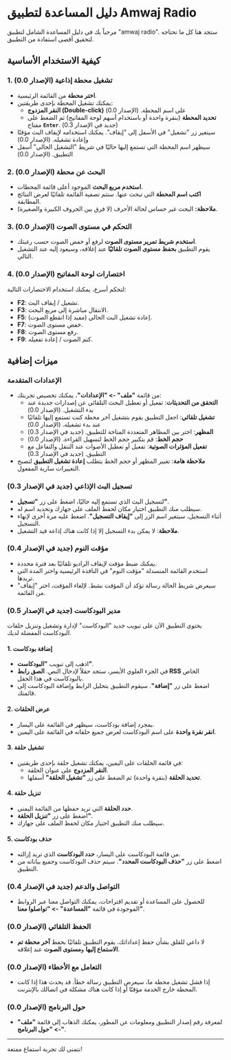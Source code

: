 # دليل المساعدة لتطبيق Amwaj Radio

مرحباً بك في دليل المساعدة الشامل لتطبيق "amwaj radio". ستجد هنا كل ما تحتاجه لتحقيق أقصى استفادة من التطبيق.

## كيفية الاستخدام الأساسية

### 1. تشغيل محطة إذاعية (الإصدار 0.0)
- **اختر محطة** من القائمة الرئيسية.
- يمكنك تشغيل المحطة بإحدى طريقتين:
  - **النقر المزدوج (Double-click)** على اسم المحطة. (الإصدار 0.0)
  - **تحديد المحطة** (بنقرة واحدة أو باستخدام أسهم لوحة المفاتيح) ثم الضغط على مفتاح **`Enter`**. (جديد في الإصدار 0.3)
- سيتغير زر "تشغيل" في الأسفل إلى "إيقاف". يمكنك استخدامه لإيقاف البث مؤقتًا وإعادة تشغيله. (الإصدار 0.0)
- سيظهر اسم المحطة التي تستمع إليها حاليًا في شريط "التشغيل الحالي" أسفل التطبيق. (الإصدار 0.0)

### 2. البحث عن محطة (الإصدار 0.0)
- **استخدم مربع البحث** الموجود أعلى قائمة المحطات.
- **اكتب اسم المحطة** التي تبحث عنها. ستتم تصفية القائمة تلقائيًا لعرض النتائج المطابقة.
- **ملاحظة:** البحث غير حساس لحالة الأحرف (لا فرق بين الحروف الكبيرة والصغيرة).

### 3. التحكم في مستوى الصوت (الإصدار 0.0)
- **استخدم شريط تمرير مستوى الصوت** لرفع أو خفض الصوت حسب رغبتك.
- يقوم التطبيق **بحفظ مستوى الصوت تلقائيًا** عند إغلاقه، وسيعود إليه عند التشغيل التالي.

### 4. اختصارات لوحة المفاتيح (الإصدار 0.0)
لتحكم أسرع، يمكنك استخدام الاختصارات التالية:
- **F2**: تشغيل / إيقاف البث.
- **F3**: الانتقال مباشرة إلى مربع البحث.
- **F5**: إعادة تشغيل البث الحالي (مفيد إذا انقطع الصوت).
- **F7**: خفض مستوى الصوت.
- **F8**: رفع مستوى الصوت.
- **F9**: كتم الصوت / إعادة تفعيله.

## ميزات إضافية

### الإعدادات المتقدمة
- من قائمة **"ملف" -> "الإعدادات"**، يمكنك تخصيص تجربتك:
  - **التحقق من التحديثات**: تفعيل أو تعطيل البحث التلقائي عن إصدارات جديدة عند بدء التشغيل. (الإصدار 0.0)
  - **تشغيل تلقائي**: اجعل التطبيق يقوم بتشغيل آخر محطة كنت تستمع إليها تلقائيًا عند بدء تشغيله. (الإصدار 0.0)
  - **المظهر**: اختر بين المظاهر المتعددة المتاحة للتطبيق. (جديد في الإصدار 0.3)
  - **حجم الخط**: قم بتكبير حجم الخط لتسهيل القراءة. (الإصدار 0.0)
  - **تفعيل المؤثرات الصوتية**: تفعيل أو تعطيل الأصوات عند التنقل والتفاعل مع التطبيق. (جديد في الإصدار 0.3)
- **ملاحظة هامة**: تغيير المظهر أو حجم الخط يتطلب **إعادة تشغيل التطبيق** لتصبح التغييرات سارية المفعول.

### تسجيل البث الإذاعي (جديد في الإصدار 0.3)
- لتسجيل البث الذي تستمع إليه حاليًا، اضغط على زر **"تسجيل"**.
- سيطلب منك التطبيق اختيار مكان لحفظ الملف على جهازك وتحديد اسم له.
- أثناء التسجيل، سيتغير اسم الزر إلى **"إيقاف التسجيل"**. اضغط عليه مرة أخرى لإنهاء التسجيل.
- **ملاحظة**: لا يمكن بدء التسجيل إلا إذا كانت هناك إذاعة قيد التشغيل.

### مؤقت النوم (جديد في الإصدار 0.4)
- يمكنك ضبط مؤقت لإيقاف الراديو تلقائيًا بعد فترة محددة.
- استخدم القائمة المنسدلة "مؤقت النوم" في النافذة الرئيسية واختر المدة التي تريدها.
- سيعرض شريط الحالة رسالة تؤكد أن المؤقت نشط. لإلغاء المؤقت، اختر "إيقاف" من القائمة.

### مدير البودكاست (جديد في الإصدار 0.5)
يحتوي التطبيق الآن على تبويب جديد "البودكاست" لإدارة وتشغيل وتنزيل حلقات البودكاست المفضلة لديك.

#### 1. إضافة بودكاست
- اذهب إلى تبويب **"البودكاست"**.
- في الجزء العلوي الأيسر، ستجد حقلاً لإدخال النص. **الصق رابط RSS** الخاص بالبودكاست في هذا الحقل.
- اضغط على زر **"إضافة"**. سيقوم التطبيق بتحليل الرابط وإضافة البودكاست إلى قائمتك.

#### 2. عرض الحلقات
- بمجرد إضافة بودكاست، سيظهر في القائمة على اليسار.
- **انقر نقرة واحدة** على اسم البودكاست لعرض جميع حلقاته في القائمة على اليمين.

#### 3. تشغيل حلقة
- في قائمة الحلقات على اليمين، يمكنك تشغيل حلقة بإحدى طريقتين:
  - **النقر المزدوج** على عنوان الحلقة.
  - **تحديد الحلقة** (بنقرة واحدة) ثم الضغط على زر **"تشغيل الحلقة"** أسفلها.

#### 4. تنزيل حلقة
- **حدد الحلقة** التي تريد حفظها من القائمة اليمنى.
- اضغط على زر **"تنزيل الحلقة"**.
- سيطلب منك التطبيق اختيار مكان لحفظ الملف على جهازك.

#### 5. حذف بودكاست
- من قائمة البودكاست على اليسار، **حدد البودكاست** الذي تريد إزالته.
- اضغط على زر **"حذف البودكاست المحدد"**. سيتم حذف البودكاست وجميع بياناته من التطبيق.

### التواصل والدعم (جديد في الإصدار 0.4)
- للحصول على المساعدة أو تقديم اقتراحات، يمكنك التواصل معنا عبر الروابط الموجودة في قائمة **"المساعدة" -> "تواصلوا معنا"**.

### الحفظ التلقائي (الإصدار 0.0)
- لا داعي للقلق بشأن حفظ إعداداتك. يقوم التطبيق تلقائيًا بحفظ **آخر محطة تم الاستماع إليها** و**مستوى الصوت** عند إغلاقه.

### التعامل مع الأخطاء (الإصدار 0.0)
- إذا فشل تشغيل محطة ما، سيعرض التطبيق رسالة خطأ. قد يحدث هذا إذا كانت المحطة خارج الخدمة مؤقتًا أو إذا كانت هناك مشكلة في اتصالك بالإنترنت.

### حول البرنامج (الإصدار 0.0)
- لمعرفة رقم إصدار التطبيق ومعلومات عن المطور، يمكنك الذهاب إلى قائمة **"ملف" -> "حول البرنامج"**.

---
نتمنى لك تجربة استماع ممتعة!
